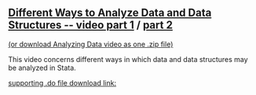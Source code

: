 
## [Different Ways to Analyze Data and Data Structures -- video part 1](https://pjakiela.github.io/stata/analyzingdatastructuresPart1.mp4) / [part 2](https://pjakiela.github.io/stata/analyzingdatastructuresPart2.mp4) 
[(or download Analyzing Data video as one .zip file)](https://pjakiela.github.io/stata/analyzingdatastructuresvid.mp4.zip)
<!-- ## [ Video](https://pjakiela.github.io/stata/analyzingdatastructuresvid.mp4.zip) -->

This video concerns different ways in which data and data structures may be analyzed in Stata.

[supporting .do file download link:](https://pjakiela.github.io/stata/analyzingdatastructures.do)
